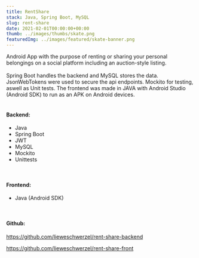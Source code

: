 ```yaml
---
title: RentShare
stack: Java, Spring Boot, MySQL
slug: rent-share
date: 2021-02-01T00:00:00+00:00
thumb: ../images/thumbs/skate.png
featuredImg: ../images/featured/skate-banner.png
---
```

 
Android App with the purpose of renting or sharing your personal belongings on a social platform including an auction-style listing.<br/> <br />
Spring Boot handles the backend and MySQL stores the data. JsonWebTokens were used to secure the api endpoints. Mockito for testing, aswell as Unit tests. The frontend was made in JAVA with Android Studio (Android SDK) to run as an APK on Android devices.
<br />
<br />

#### Backend:    
<ul>
<li>Java</li>
<li>Spring Boot</li>
<li>JWT</li>
<li>MySQL</li>
<li>Mockito</li>
<li>Unittests</li>
</ul>
<br />

#### Frontend:
<ul>
<li>Java (Android SDK)</li>
</ul>
<br />

#### Github:   

https://github.com/lieweschwerzel/rent-share-backend

https://github.com/lieweschwerzel/rent-share-front
<br />
<br />


